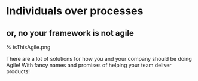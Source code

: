 # Individuals over processes
## or, no your framework is not agile

% isThisAgile.png

There are a lot of solutions for how you and your company should be doing Agile! With fancy names and promises of helping your team deliver products!

